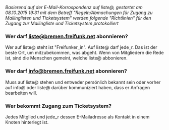 *Basierend auf der E-Mail-Korrospondenz auf liste@, gestartet am 08.10.2015 19:31 mit dem Betreff "Regeln/Abmachungen für Zugang zu Mailinglisten und Ticketsystem" werden folgende "Richtlinien" für den Zugang zur Mailingliste und Ticketsystem protokolliert*

### Wer darf liste@bremen.freifunk.net abonnieren?

Wer auf liste@ steht ist "Freifunker_in". Auf liste@ darf jede_r. Das ist der beste Ort, um mitzubekommen, was abgeht. Wenn von Mitgliedern die Rede ist, sind die Menschen gemeint, welche liste@ abbonieren.

### Wer darf info@bremen.freifunk.net abonnieren?

Muss auf liste@ stehen und entweder persönlich bekannt sein oder vorher
auf info@ oder liste@ darüber kommuniziert haben, dass er Anfragen
bearbeiten will.

### Wer bekommt Zugang zum Ticketsystem?

Jedes Mitglied und jede_r dessen E-Mailadresse als Kontakt in
einem Knoten hinterlegt ist.